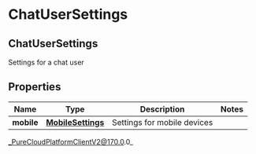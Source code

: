 # ChatUserSettings

## ChatUserSettings
Settings for a chat user

## Properties

|Name | Type | Description | Notes|
|------------ | ------------- | ------------- | -------------|
| **mobile** | [**MobileSettings**](MobileSettings) | Settings for mobile devices | |



_PureCloudPlatformClientV2@170.0.0_
